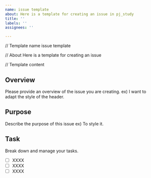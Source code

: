 ```yaml
---
name: issue template
about: Here is a template for creating an issue in pj_study
title: ''
labels: ''
assignees: ''

---
```


// Template name
issue template

// About 
Here is a template for creating an issue

// Template content
## Overview
Please provide an overview of the issue you are creating.
ex) I want to adapt the style of the header.

## Purpose
Describe the purpose of this issue
ex) To style it.

## Task
Break down and manage your tasks.
- [ ] XXXX
- [ ] XXXX
- [ ] XXXX
